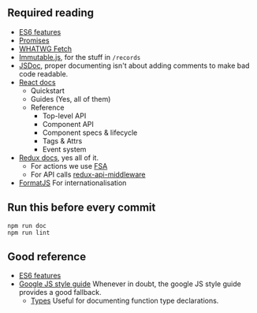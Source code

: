 Required reading
------------

* [ES6 features](https://github.com/lukehoban/es6features)
* [Promises](www.html5rocks.com/en/tutorials/es6/promises/)
* [WHATWG Fetch](https://jakearchibald.com/2015/thats-so-fetch/)
* [Immutable.js](https://facebook.github.io/immutable-js/), for the stuff in `/records`
* [JSDoc](http://usejsdoc.org/), proper documenting isn't about adding comments to make bad code readable.
* [React docs](https://facebook.github.io/react/docs/getting-started.html)
    - Quickstart
    - Guides (Yes, all of them)
    - Reference
        - Top-level API
        - Component API
        - Component specs & lifecycle
        - Tags & Attrs
        - Event system
* [Redux docs](http://rackt.org/redux/docs/introduction/index.html), yes all of it.
    - For actions we use [FSA](https://github.com/acdlite/flux-standard-action)
    - For API calls [redux-api-middleware](https://github.com/agraboso/redux-api-middleware)
* [FormatJS](http://formatjs.io/react/) For internationalisation


Run this before every commit
------------

```
npm run doc
npm run lint
```


Good reference
------------

* [ES6 features](https://github.com/lukehoban/es6features)
* [Google JS style guide](https://google.github.io/styleguide/javascriptguide.xml)
    Whenever in doubt, the google JS style guide provides a good fallback.
    - [Types](https://google.github.io/styleguide/javascriptguide.xml?showone=JavaScript_Types#JavaScript_Types) Useful for documenting function type declarations.
